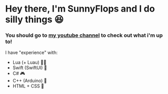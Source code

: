 # Hey there, I'm SunnyFlops and I do silly things 😆
### You should go to [my youtube channel](youtube.com/@SunnyFlops) to check out what i'm up to!

I have "experience" with:
- Lua (+ Luau) 🏃‍♂️
- Swift (SwiftUI) 📱
- C# 🎮
- C++ (Arduino) 🤖
- HTML + CSS 📝
